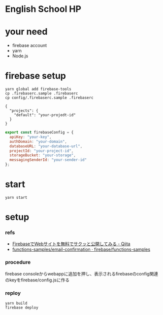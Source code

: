 # English School HP

# your need
- firebase account
- yarn
- Node.js

# firebase setup

```
yarn global add firebase-tools
cp .firebaserc.sample .firebaserc
cp config/.firebaserc.sample .firebaserc
```

```:.firebaserc
{
  "projects": {
    "default": "your-projedt-id"
  }
}
```

```:src/firebase/config.js
export const firebaseConfig = {
  apiKey: "your-key",
  authDomain: "your-domain",
  databaseURL: "your-database-url",
  projectId: "your-project-id",
  storageBucket: "your-storage",
  messagingSenderId: "your-sender-id"
};
```


# start

``yarn start``

# setup
### refs
* [FirebaseでWebサイトを無料でサクッと公開してみる - Qiita](http://qiita.com/Ijoru/items/5b27f1c32df2222514fb)
* [functions-samples/email-confirmation · firebase/functions-samples](https://github.com/firebase/functions-samples/tree/032044cda7c8e3d8c3b611ea17ed99a3cc369b15/email-confirmation)

### procedure
firebase consoleからwebappに追加を押し、表示されるfirebaseのconfig関連のkeyをfirebase/config.jsに作る

### reploy
```
yarn build
firebase deploy
```


